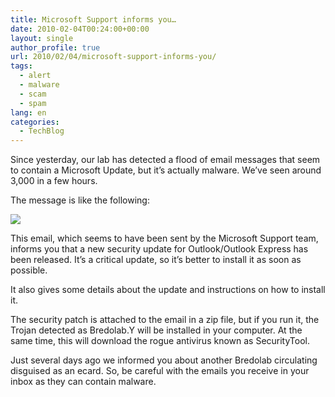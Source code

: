 ```yaml
---
title: Microsoft Support informs you…
date: 2010-02-04T00:24:00+00:00
layout: single
author_profile: true
url: 2010/02/04/microsoft-support-informs-you/
tags:
  - alert
  - malware
  - scam
  - spam
lang: en
categories: 
  - TechBlog
---
```

Since yesterday, our lab has detected a flood of email messages that seem to contain a Microsoft Update, but it’s actually malware. We’ve seen around 3,000 in a few hours.

The message is like the following:

[![](http://1.bp.blogspot.com/_vaUVXcmC3OI/S2oMaLrsWII/AAAAAAAAAxw/lHErWDLLbNo/s640/Outlook_update_en1.jpg)](http://1.bp.blogspot.com/_vaUVXcmC3OI/S2oMaLrsWII/AAAAAAAAAxw/lHErWDLLbNo/s1600-h/Outlook_update_en1.jpg)

This email, which seems to have been sent by the Microsoft Support team, informs you that a new security update for Outlook/Outlook Express has been released. It’s a critical update, so it’s better to install it as soon as possible.

It also gives some details about the update and instructions on how to install it.

The security patch is attached to the email in a zip file, but if you run it, the Trojan detected as Bredolab.Y will be installed in your computer. At the same time, this will download the rogue antivirus known as SecurityTool.

Just several days ago we informed you about another Bredolab circulating disguised as an ecard. So, be careful with the emails you receive in your inbox as they can contain malware.